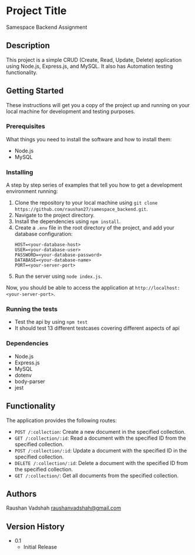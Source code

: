 # Project Title

Samespace Backend Assignment

## Description

This project is a simple CRUD (Create, Read, Update, Delete) application using Node.js, Express.js, and MySQL. It also has Automation testing functionality.

## Getting Started

These instructions will get you a copy of the project up and running on your local machine for development and testing purposes.

### Prerequisites

What things you need to install the software and how to install them:

- Node.js
- MySQL

### Installing

A step by step series of examples that tell you how to get a development environment running:

1. Clone the repository to your local machine using `git clone https://github.com/raushan27/samespace_backend.git`.
2. Navigate to the project directory.
3. Install the dependencies using `npm install`.
4. Create a `.env` file in the root directory of the project, and add your database configuration:
   ```
   HOST=<your-database-host>
   USER=<your-database-user>
   PASSWORD=<your-database-password>
   DATABASE=<your-database-name>
   PORT=<your-server-port>
   ```
5. Run the server using `node index.js`.

Now, you should be able to access the application at `http://localhost:<your-server-port>`.

### Running the tests

- Test the api by using `npm test`
- It should test 13 different testcases covering different aspects of api

### Dependencies

- Node.js
- Express.js
- MySQL
- dotenv
- body-parser
- jest

## Functionality

The application provides the following routes:

- `POST /:collection`: Create a new document in the specified collection.
- `GET /:collection/:id`: Read a document with the specified ID from the specified collection.
- `POST /:collection/:id`: Update a document with the specified ID in the specified collection.
- `DELETE /:collection/:id`: Delete a document with the specified ID from the specified collection.
- `GET /:collection/`: Get all documents from the specified collection.

## Authors

Raushan Vadshah
raushanvadshah@gmail.com

## Version History

- 0.1
  - Initial Release
